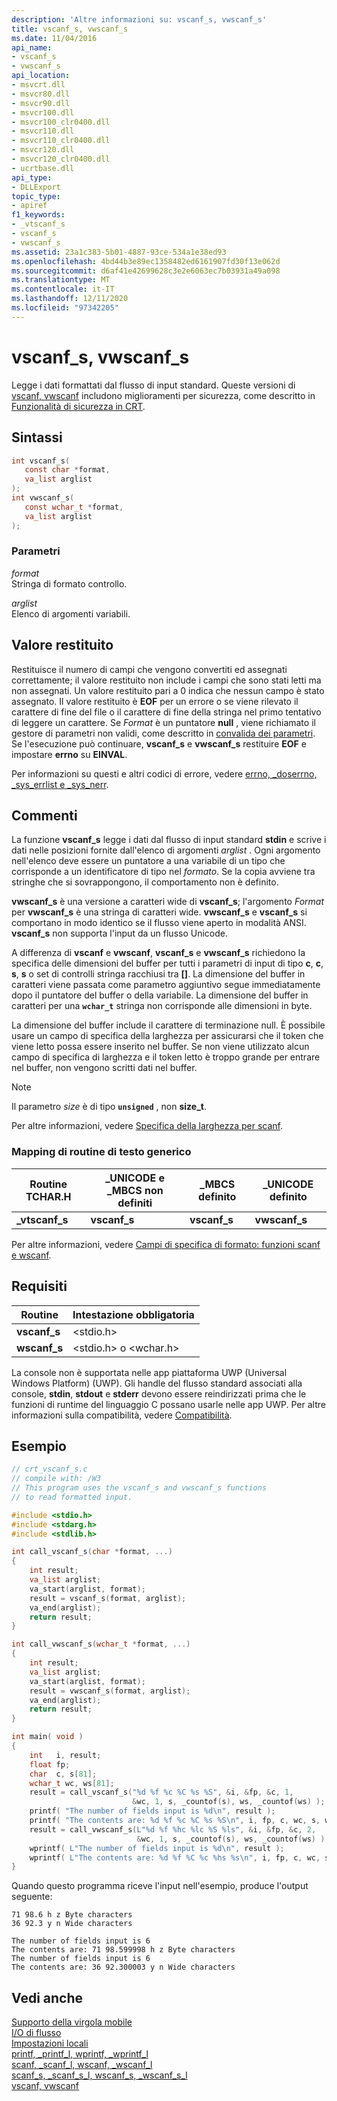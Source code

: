 ```yaml
---
description: 'Altre informazioni su: vscanf_s, vwscanf_s'
title: vscanf_s, vwscanf_s
ms.date: 11/04/2016
api_name:
- vscanf_s
- vwscanf_s
api_location:
- msvcrt.dll
- msvcr80.dll
- msvcr90.dll
- msvcr100.dll
- msvcr100_clr0400.dll
- msvcr110.dll
- msvcr110_clr0400.dll
- msvcr120.dll
- msvcr120_clr0400.dll
- ucrtbase.dll
api_type:
- DLLExport
topic_type:
- apiref
f1_keywords:
- _vtscanf_s
- vscanf_s
- vwscanf_s
ms.assetid: 23a1c383-5b01-4887-93ce-534a1e38ed93
ms.openlocfilehash: 4bd44b3e89ec1358482ed6161907fd30f13e062d
ms.sourcegitcommit: d6af41e42699628c3e2e6063ec7b03931a49a098
ms.translationtype: MT
ms.contentlocale: it-IT
ms.lasthandoff: 12/11/2020
ms.locfileid: "97342205"
---
```

# <a name="vscanf_s-vwscanf_s"></a>vscanf_s, vwscanf_s

Legge i dati formattati dal flusso di input standard. Queste versioni di [vscanf, vwscanf](vscanf-vwscanf.md) includono miglioramenti per sicurezza, come descritto in [Funzionalità di sicurezza in CRT](../../c-runtime-library/security-features-in-the-crt.md).

## <a name="syntax"></a>Sintassi

```C
int vscanf_s(
   const char *format,
   va_list arglist
);
int vwscanf_s(
   const wchar_t *format,
   va_list arglist
);
```

### <a name="parameters"></a>Parametri

*format*<br/>
Stringa di formato controllo.

*arglist*<br/>
Elenco di argomenti variabili.

## <a name="return-value"></a>Valore restituito

Restituisce il numero di campi che vengono convertiti ed assegnati correttamente; il valore restituito non include i campi che sono stati letti ma non assegnati. Un valore restituito pari a 0 indica che nessun campo è stato assegnato. Il valore restituito è **EOF** per un errore o se viene rilevato il carattere di fine del file o il carattere di fine della stringa nel primo tentativo di leggere un carattere. Se *Format* è un puntatore **null** , viene richiamato il gestore di parametri non validi, come descritto in [convalida dei parametri](../../c-runtime-library/parameter-validation.md). Se l'esecuzione può continuare, **vscanf_s** e **vwscanf_s** restituire **EOF** e impostare **errno** su **EINVAL**.

Per informazioni su questi e altri codici di errore, vedere [errno, _doserrno, _sys_errlist e _sys_nerr](../../c-runtime-library/errno-doserrno-sys-errlist-and-sys-nerr.md).

## <a name="remarks"></a>Commenti

La funzione **vscanf_s** legge i dati dal flusso di input standard **stdin** e scrive i dati nelle posizioni fornite dall'elenco di argomenti *arglist* . Ogni argomento nell'elenco deve essere un puntatore a una variabile di un tipo che corrisponde a un identificatore di tipo nel *formato*. Se la copia avviene tra stringhe che si sovrappongono, il comportamento non è definito.

**vwscanf_s** è una versione a caratteri wide di **vscanf_s**; l'argomento *Format* per **vwscanf_s** è una stringa di caratteri wide. **vwscanf_s** e **vscanf_s** si comportano in modo identico se il flusso viene aperto in modalità ANSI. **vscanf_s** non supporta l'input da un flusso Unicode.

A differenza di **vscanf** e **vwscanf**, **vscanf_s** e **vwscanf_s** richiedono la specifica delle dimensioni del buffer per tutti i parametri di input di tipo **c**, **c**, **s**, **s** o set di controlli stringa racchiusi tra **[]**. La dimensione del buffer in caratteri viene passata come parametro aggiuntivo segue immediatamente dopo il puntatore del buffer o della variabile. La dimensione del buffer in caratteri per una **`wchar_t`** stringa non corrisponde alle dimensioni in byte.

La dimensione del buffer include il carattere di terminazione null. È possibile usare un campo di specifica della larghezza per assicurarsi che il token che viene letto possa essere inserito nel buffer. Se non viene utilizzato alcun campo di specifica di larghezza e il token letto è troppo grande per entrare nel buffer, non vengono scritti dati nel buffer.

> [!NOTE]
> Il parametro *size* è di tipo **`unsigned`** , non **size_t**.

Per altre informazioni, vedere [Specifica della larghezza per scanf](../../c-runtime-library/scanf-width-specification.md).

### <a name="generic-text-routine-mappings"></a>Mapping di routine di testo generico

|Routine TCHAR.H|_UNICODE e _MBCS non definiti|_MBCS definito|_UNICODE definito|
|---------------------|------------------------------------|--------------------|-----------------------|
|**_vtscanf_s**|**vscanf_s**|**vscanf_s**|**vwscanf_s**|

Per altre informazioni, vedere [Campi di specifica di formato: funzioni scanf e wscanf](../../c-runtime-library/format-specification-fields-scanf-and-wscanf-functions.md).

## <a name="requirements"></a>Requisiti

|Routine|Intestazione obbligatoria|
|-------------|---------------------|
|**vscanf_s**|\<stdio.h>|
|**wscanf_s**|\<stdio.h> o \<wchar.h>|

La console non è supportata nelle app piattaforma UWP (Universal Windows Platform) (UWP). Gli handle del flusso standard associati alla console, **stdin**, **stdout** e **stderr** devono essere reindirizzati prima che le funzioni di runtime del linguaggio C possano usarle nelle app UWP. Per altre informazioni sulla compatibilità, vedere [Compatibilità](../../c-runtime-library/compatibility.md).

## <a name="example"></a>Esempio

```C
// crt_vscanf_s.c
// compile with: /W3
// This program uses the vscanf_s and vwscanf_s functions
// to read formatted input.

#include <stdio.h>
#include <stdarg.h>
#include <stdlib.h>

int call_vscanf_s(char *format, ...)
{
    int result;
    va_list arglist;
    va_start(arglist, format);
    result = vscanf_s(format, arglist);
    va_end(arglist);
    return result;
}

int call_vwscanf_s(wchar_t *format, ...)
{
    int result;
    va_list arglist;
    va_start(arglist, format);
    result = vwscanf_s(format, arglist);
    va_end(arglist);
    return result;
}

int main( void )
{
    int   i, result;
    float fp;
    char  c, s[81];
    wchar_t wc, ws[81];
    result = call_vscanf_s("%d %f %c %C %s %S", &i, &fp, &c, 1,
                           &wc, 1, s, _countof(s), ws, _countof(ws) );
    printf( "The number of fields input is %d\n", result );
    printf( "The contents are: %d %f %c %C %s %S\n", i, fp, c, wc, s, ws);
    result = call_vwscanf_s(L"%d %f %hc %lc %S %ls", &i, &fp, &c, 2,
                            &wc, 1, s, _countof(s), ws, _countof(ws) );
    wprintf( L"The number of fields input is %d\n", result );
    wprintf( L"The contents are: %d %f %C %c %hs %s\n", i, fp, c, wc, s, ws);
}
```

Quando questo programma riceve l'input nell'esempio, produce l'output seguente:

```Input
71 98.6 h z Byte characters
36 92.3 y n Wide characters
```

```Output
The number of fields input is 6
The contents are: 71 98.599998 h z Byte characters
The number of fields input is 6
The contents are: 36 92.300003 y n Wide characters
```

## <a name="see-also"></a>Vedi anche

[Supporto della virgola mobile](../../c-runtime-library/floating-point-support.md)<br/>
[I/O di flusso](../../c-runtime-library/stream-i-o.md)<br/>
[Impostazioni locali](../../c-runtime-library/locale.md)<br/>
[printf, _printf_l, wprintf, _wprintf_l](printf-printf-l-wprintf-wprintf-l.md)<br/>
[scanf, _scanf_l, wscanf, _wscanf_l](scanf-scanf-l-wscanf-wscanf-l.md)<br/>
[scanf_s, _scanf_s_l, wscanf_s, _wscanf_s_l](scanf-s-scanf-s-l-wscanf-s-wscanf-s-l.md)<br/>
[vscanf, vwscanf](vscanf-vwscanf.md)<br/>
